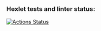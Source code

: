 ### Hexlet tests and linter status:
[![Actions Status](https://github.com/nastasja83/php-project-lvl3/workflows/hexlet-check/badge.svg)](https://github.com/nastasja83/php-project-lvl3/actions)